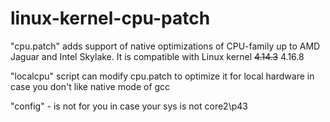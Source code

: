 # linux-kernel-cpu-patch

"cpu.patch" adds support of native optimizations of CPU-family up to AMD Jaguar and Intel Skylake.
It is compatible with Linux kernel ~~4.14.3~~ 4.16.8

"localcpu" script can modify cpu.patch to optimize it for local hardware in case you don't like native mode of gcc

"config" - is not for you in case your sys is not core2\p43 
